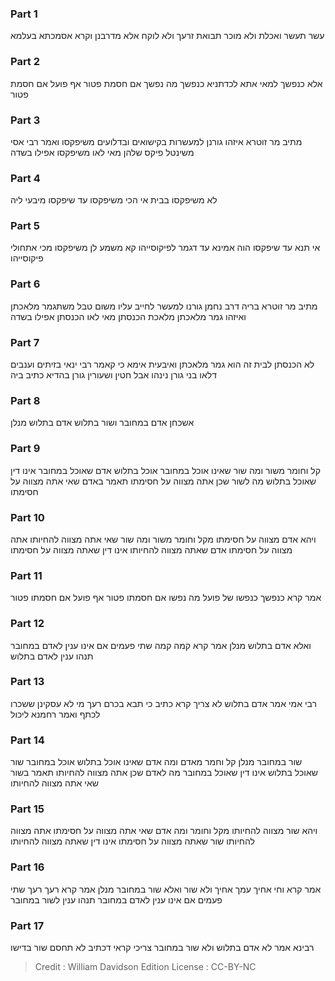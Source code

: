 
### Part 1
עשר תעשר ואכלת ולא מוכר תבואת זרעך ולא לוקח אלא מדרבנן וקרא אסמכתא בעלמא

### Part 2
אלא כנפשך למאי אתא לכדתניא כנפשך מה נפשך אם חסמת פטור אף פועל אם חסמת פטור

### Part 3
מתיב מר זוטרא איזהו גורנן למעשרות בקישואים ובדלועים משיפקסו ואמר רבי אסי משינטל פיקס שלהן מאי לאו משיפקסו אפילו בשדה

### Part 4
לא משיפקסו בבית אי הכי משיפקסו עד שיפקסו מיבעי ליה

### Part 5
אי תנא עד שיפקסו הוה אמינא עד דגמר לפיקוסייהו קא משמע לן משיפקסו מכי אתחולי פיקוסייהו

### Part 6
מתיב מר זוטרא בריה דרב נחמן גורנו למעשר לחייב עליו משום טבל משתגמר מלאכתן ואיזהו גמר מלאכתן מלאכת הכנסתן מאי לאו הכנסתן אפילו בשדה

### Part 7
לא הכנסתן לבית זה הוא גמר מלאכתן ואיבעית אימא כי קאמר רבי ינאי בזיתים וענבים דלאו בני גורן נינהו אבל חטין ושעורין גורן בהדיא כתיב ביה

### Part 8
אשכחן אדם במחובר ושור בתלוש אדם בתלוש מנלן

### Part 9
קל וחומר משור ומה שור שאינו אוכל במחובר אוכל בתלוש אדם שאוכל במחובר אינו דין שאוכל בתלוש מה לשור שכן אתה מצווה על חסימתו תאמר באדם שאי אתה מצווה על חסימתו

### Part 10
ויהא אדם מצווה על חסימתו מקל וחומר משור ומה שור שאי אתה מצווה להחיותו אתה מצווה על חסימתו אדם שאתה מצווה להחיותו אינו דין שאתה מצווה על חסימתו

### Part 11
אמר קרא כנפשך כנפשו של פועל מה נפשו אם חסמתו פטור אף פועל אם חסמתו פטור

### Part 12
ואלא אדם בתלוש מנלן אמר קרא קמה קמה שתי פעמים אם אינו ענין לאדם במחובר תנהו ענין לאדם בתלוש

### Part 13
רבי אמי אמר אדם בתלוש לא צריך קרא כתיב כי תבא בכרם רעך מי לא עסקינן ששכרו לכתף ואמר רחמנא ליכול

### Part 14
שור במחובר מנלן קל וחמר מאדם ומה אדם שאינו אוכל בתלוש אוכל במחובר שור שאוכל בתלוש אינו דין שאוכל במחובר מה לאדם שכן אתה מצווה להחיותו תאמר בשור שאי אתה מצווה להחיותו

### Part 15
ויהא שור מצווה להחיותו מקל וחומר ומה אדם שאי אתה מצווה על חסימתו אתה מצווה להחיותו שור שאתה מצווה על חסימתו אינו דין שאתה מצווה להחיותו

### Part 16
אמר קרא וחי אחיך עמך אחיך ולא שור ואלא שור במחובר מנלן אמר קרא רעך רעך שתי פעמים אם אינו ענין לאדם במחובר תנהו ענין לשור במחובר

### Part 17
רבינא אמר לא אדם בתלוש ולא שור במחובר צריכי קראי דכתיב לא תחסם שור בדישו

>Credit : William Davidson Edition
>License : CC-BY-NC